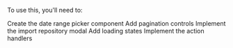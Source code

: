 To use this, you'll need to:

Create the date range picker component
Add pagination controls
Implement the import repository modal
Add loading states
Implement the action handlers

